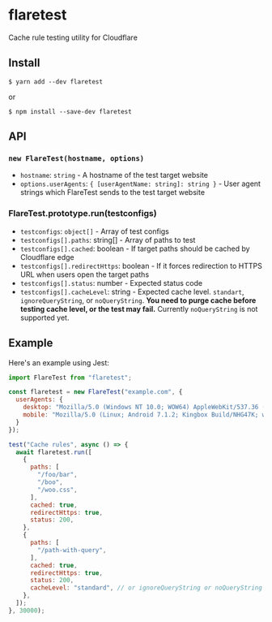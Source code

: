# flaretest

Cache rule testing utility for Cloudflare

## Install

```shell
$ yarn add --dev flaretest
```

or

```shell
$ npm install --save-dev flaretest
```

## API

### `new FlareTest(hostname, options)`

- `hostname`: `string` - A hostname of the test target website
- `options.userAgents`: `{ [userAgentName: string]: string }` - User agent strings which FlareTest sends to the test target website

### FlareTest.prototype.run(testconfigs)

- `testconfigs`: `object[]` - Array of test configs
- `testconfigs[].paths`: string[] - Array of paths to test
- `testconfigs[].cached`: boolean - If target paths should be cached by Cloudflare edge
- `testconfigs[].redirectHttps`: boolean - If it forces redirection to HTTPS URL when users open the target paths
- `testconfigs[].status`: number - Expected status code
- `testconfigs[].cacheLevel`: string - Expected cache level. `standart`, `ignoreQueryString`, or `noQueryString`. **You need to purge cache before testing cache level, or the test may fail.** Currently `noQueryString` is not supported yet.

## Example

Here's an example using Jest:

```javascript
import FlareTest from "flaretest";

const flaretest = new FlareTest("example.com", {
  userAgents: {
    desktop: "Mozilla/5.0 (Windows NT 10.0; WOW64) AppleWebKit/537.36 (KHTML, like Gecko) Chrome/73.0.3163.100 Safari/537.36",
    mobile: "Mozilla/5.0 (Linux; Android 7.1.2; Kingbox Build/NHG47K; wv) AppleWebKit/537.36 (KHTML, like Gecko) Version/4.0 Chrome/73.0.3653.0 Safari/537.36",
  }
});

test("Cache rules", async () => {
  await flaretest.run([
    {
      paths: [
        "/foo/bar",
        "/boo",
        "/woo.css",
      ],
      cached: true,
      redirectHttps: true,
      status: 200,
    },
    {
      paths: [
        "/path-with-query",
      ],
      cached: true,
      redirectHttps: true,
      status: 200,
      cacheLevel: "standard", // or ignoreQueryString or noQueryString
    },
  ]);
}, 30000);
```
